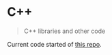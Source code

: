 # C++

> C++ libraries and other code

Current code started of [this repo](https://github.com/KasyanDiGris/cppzerocostconf2023_coro).
